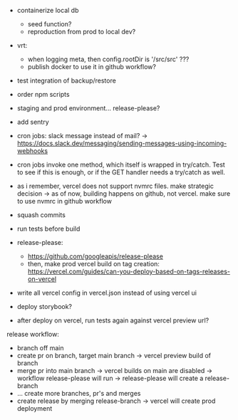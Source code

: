 - containerize local db
  - seed function?
  - reproduction from prod to local dev?
- vrt:
  - when logging meta, then config.rootDir is '/src/src' ???
  - publish docker to use it in github workflow?
- test integration of backup/restore
- order npm scripts
- staging and prod environment... release-please?
- add sentry
- cron jobs: slack message instead of mail?
  -> https://docs.slack.dev/messaging/sending-messages-using-incoming-webhooks

- cron jobs invoke one method, which itself is wrapped in try/catch. Test to see if this is enough, or if the GET handler needs a try/catch as well.
- as i remember, vercel does not support nvmrc files. make strategic decision -> as of now, building happens on github, not vercel. make sure to use nvmrc in github workflow
- squash commits
- run tests before build

- release-please:
  - https://github.com/googleapis/release-please
  - then, make prod vercel build on tag creation: https://vercel.com/guides/can-you-deploy-based-on-tags-releases-on-vercel

- write all vercel config in vercel.json instead of using vercel ui
- deploy storybook?
- after deploy on vercel, run tests again against vercel preview url?


release workflow:
- branch off main
- create pr on branch, target main branch -> vercel preview build of branch
- merge pr into main branch
  -> vercel builds on main are disabled
  -> workflow release-please will run
  -> release-please will create a release-branch
- ... create more branches, pr's and merges
- create release by merging release-branch
  -> vercel will create prod deployment